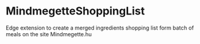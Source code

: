 # MindmegetteShoppingList
Edge extension to create a merged ingredients shopping list form batch of meals on the site Mindmegette.hu
